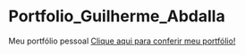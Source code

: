 # Portfolio_Guilherme_Abdalla
 Meu portfólio pessoal
 [Clique aqui para conferir meu portfólio!](https://htmlpreview.github.io/?https://github.com/GuilhermeAbdalla/Portfolio_Guilherme_Abdalla/blob/main/index.html)
